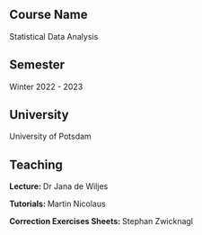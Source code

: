 ## Course Name
Statistical Data Analysis

## Semester
Winter 2022 - 2023

## University 
University of Potsdam

## Teaching
<b> Lecture: </b> Dr Jana de Wiljes

<b> Tutorials: </b> Martin Nicolaus

<b> Correction Exercises Sheets: </b> Stephan Zwicknagl 
